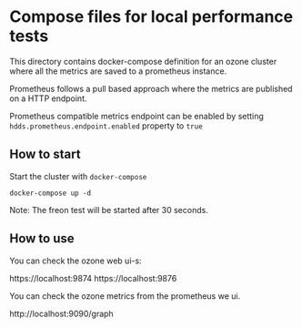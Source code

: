 <!---
  Licensed under the Apache License, Version 2.0 (the "License");
  you may not use this file except in compliance with the License.
  You may obtain a copy of the License at

   http://www.apache.org/licenses/LICENSE-2.0

  Unless required by applicable law or agreed to in writing, software
  distributed under the License is distributed on an "AS IS" BASIS,
  WITHOUT WARRANTIES OR CONDITIONS OF ANY KIND, either express or implied.
  See the License for the specific language governing permissions and
  limitations under the License. See accompanying LICENSE file.
-->

# Compose files for local performance tests

This directory contains docker-compose definition for an ozone cluster where
all the metrics are saved to a prometheus instance.

Prometheus follows a pull based approach where the metrics are published
 on a HTTP endpoint.

Prometheus compatible metrics endpoint can be enabled by setting `hdds.prometheus.endpoint.enabled` property to `true`

## How to start

Start the cluster with `docker-compose`

```
docker-compose up -d
```

Note: The freon test will be started after 30 seconds.

## How to use

You can check the ozone web ui-s:

https://localhost:9874
https://localhost:9876

You can check the ozone metrics from the prometheus we ui.

http://localhost:9090/graph
